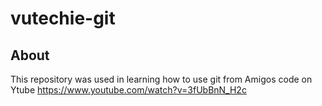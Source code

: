 # vutechie-git
## About

This repository was used in learning how to use git from Amigos code on Ytube 
https://www.youtube.com/watch?v=3fUbBnN_H2c
